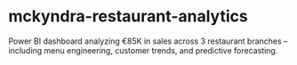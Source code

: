 # mckyndra-restaurant-analytics
Power BI dashboard analyzing €85K in sales across 3 restaurant branches – including menu engineering, customer trends, and predictive forecasting.
